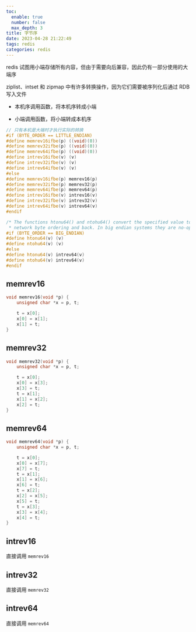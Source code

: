 ```yaml
---
toc:
  enable: true
  number: false
  max_depth: 3
title: 字节序
date: 2023-04-28 21:22:49
tags: redis
categories: redis
---
```


redis 试图用小端存储所有内容，但由于需要向后兼容，因此仍有一部分使用的大端序

ziplist、intset 和 zipmap 中有许多转换操作，因为它们需要被序列化后通过 RDB 写入文件

- 本机序调用函数，将本机序转成小端

- 小端调用函数，将小端转成本机序

```cpp
// 只有本机是大端时才执行实际的转换
#if (BYTE_ORDER == LITTLE_ENDIAN)
#define memrev16ifbe(p) ((void)(0))
#define memrev32ifbe(p) ((void)(0))
#define memrev64ifbe(p) ((void)(0))
#define intrev16ifbe(v) (v)
#define intrev32ifbe(v) (v)
#define intrev64ifbe(v) (v)
#else
#define memrev16ifbe(p) memrev16(p)
#define memrev32ifbe(p) memrev32(p)
#define memrev64ifbe(p) memrev64(p)
#define intrev16ifbe(v) intrev16(v)
#define intrev32ifbe(v) intrev32(v)
#define intrev64ifbe(v) intrev64(v)
#endif

/* The functions htonu64() and ntohu64() convert the specified value to
 * network byte ordering and back. In big endian systems they are no-ops. */
#if (BYTE_ORDER == BIG_ENDIAN)
#define htonu64(v) (v)
#define ntohu64(v) (v)
#else
#define htonu64(v) intrev64(v)
#define ntohu64(v) intrev64(v)
#endif
```

## memrev16

```cpp
void memrev16(void *p) {
    unsigned char *x = p, t;

    t = x[0];
    x[0] = x[1];
    x[1] = t;
}
```

## memrev32

```cpp
void memrev32(void *p) {
    unsigned char *x = p, t;

    t = x[0];
    x[0] = x[3];
    x[3] = t;
    t = x[1];
    x[1] = x[2];
    x[2] = t;
}
```

## memrev64

```cpp
void memrev64(void *p) {
    unsigned char *x = p, t;

    t = x[0];
    x[0] = x[7];
    x[7] = t;
    t = x[1];
    x[1] = x[6];
    x[6] = t;
    t = x[2];
    x[2] = x[5];
    x[5] = t;
    t = x[3];
    x[3] = x[4];
    x[4] = t;
}
```

## intrev16

直接调用 `memrev16`

## intrev32

直接调用 `memrev32`

## intrev64

直接调用 `memrev64`